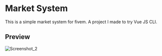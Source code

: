 # Market System

This is a simple market system for fivem. A project I made to try Vue JS CLI. 

## Preview

![Screenshot_2](https://github.com/Oph3Z1/oph3z-market/assets/59979752/e6c7e5b2-cb95-4e06-aeae-bee016fb801d)

